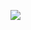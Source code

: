 <a href="https://www.aaps-cdt.ac.uk/"><img src="https://img.shields.io/badge/AAPS%20CDT%20Enrichment%20Award-Coding%20and%20Big%20Data-blue"/></a>
